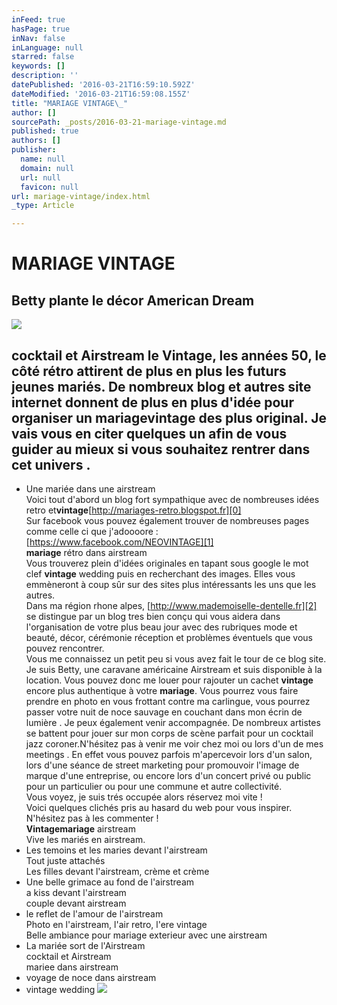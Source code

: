 ```yaml
---
inFeed: true
hasPage: true
inNav: false
inLanguage: null
starred: false
keywords: []
description: ''
datePublished: '2016-03-21T16:59:10.592Z'
dateModified: '2016-03-21T16:59:08.155Z'
title: "MARIAGE VINTAGE\_"
author: []
sourcePath: _posts/2016-03-21-mariage-vintage.md
published: true
authors: []
publisher:
  name: null
  domain: null
  url: null
  favicon: null
url: mariage-vintage/index.html
_type: Article

---
```

# MARIAGE VINTAGE 

## Betty plante le décor American Dream
![](https://the-grid-user-content.s3-us-west-2.amazonaws.com/c5f32a10-9422-47f3-a36e-8774efbf770e.jpg)

## cocktail et Airstream le **Vintage**, les années 50, le côté rétro attirent de plus en plus les futurs jeunes mariés. De nombreux blog et autres site internet donnent de plus en plus d'idée pour organiser  un **mariagevintage** des plus original. Je vais vous en citer quelques un afin de vous guider au mieux si vous souhaitez rentrer dans cet univers .

* Une mariée dans une airstream  
Voici tout d'abord un blog fort sympathique avec de nombreuses idées retro et**vintage**[http://mariages-retro.blogspot.fr][0]  
Sur facebook vous pouvez également trouver de nombreuses pages comme celle ci que j'adoooore : [https://www.facebook.com/NEOVINTAGE][1]  
**mariage** rétro dans airstream  
Vous trouverez plein d'idées originales en tapant sous google le mot clef **vintage** wedding puis en recherchant des images. Elles vous emmèneront à coup sûr sur des sites plus intéressants les uns que les autres.  
Dans ma région rhone alpes, [http://www.mademoiselle-dentelle.fr][2] se distingue par un blog tres bien conçu qui vous aidera dans l'organisation de votre plus beau jour avec des rubriques mode et beauté, décor, cérémonie réception et problèmes éventuels que vous pouvez rencontrer.  
Vous me connaissez un petit peu si vous avez fait le tour de ce blog site. Je suis Betty, une caravane américaine Airstream et suis disponible à la location. Vous pouvez donc me louer pour rajouter un cachet **vintage** encore plus authentique à votre **mariage**. Vous pourrez vous faire prendre en photo en vous frottant contre ma carlingue, vous pourrez passer votre nuit de noce sauvage en couchant dans mon écrin de lumière . Je peux également venir accompagnée. De nombreux artistes se battent pour jouer sur mon corps de scène parfait pour un cocktail jazz coroner.N'hésitez pas à venir me voir chez moi ou lors d'un de mes meetings . En effet vous pouvez parfois m'apercevoir lors d'un salon, lors d'une séance de street marketing pour promouvoir l'image de marque d'une entreprise, ou encore lors d'un concert privé ou public pour un particulier ou pour une commune et autre collectivité.  
Vous voyez, je suis trés occupée alors réservez moi vite !  
Voici quelques clichés pris au hasard du web pour vous inspirer. N'hésitez pas à les commenter !  
**Vintagemariage** airstream  
Vive les mariés en airstream.
* Les temoins et les maries devant l'airstream  
Tout juste attachés  
Les filles devant l'airstream, crème et crème
* Une belle grimace au fond de l'airstream  
a kiss devant l'airstream  
couple devant airstream
* le reflet de l'amour de l'airstream  
Photo en l'airstream, l'air retro, l'ere vintage  
Belle ambiance pour mariage exterieur avec une airstream
* La mariée sort de l'Airstream  
cocktail et Airstream  
mariee dans airstream
* voyage de noce dans airstream
* vintage wedding
![](https://the-grid-user-content.s3-us-west-2.amazonaws.com/5e60d338-2d4d-4e5e-a480-8d2d2da1ce2a.jpg)

[0]: http://mariages-retro.blogspot.fr/
[1]: https://www.facebook.com/NEOVINTAGE
[2]: http://www.mademoiselle-dentelle.fr/